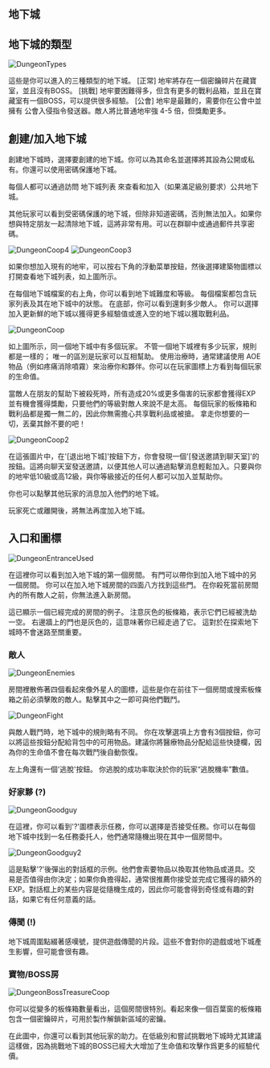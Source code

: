 ## 地下城

## 地下城的類型
  
![DungeonTypes](/resources/mobile-tutorial/DungeonTypes.png)
  
這些是你可以進入的三種類型的地下城。
[正常] 地牢將存在一個密鑰碎片在藏寶室，並且沒有BOSS。 
[挑戰] 地牢要困難得多，但含有更多的戰利品箱，並且在寶藏室有一個BOSS，可以提供很多經驗。 
[公會] 地牢是最難的，需要你在公會中並擁有 公會入侵指令發送器。敵人將比普通地牢強 4-5 倍，但獎勵更多。

## 創建/加入地下城
  
創建地下城時，選擇要創建的地下城。你可以為其命名並選擇將其設為公開或私有。你還可以使用密碼保護地下城。

每個人都可以通過訪問 地下城列表 來查看和加入（如果滿足級別要求）公共地下城。 

其他玩家可以看到受密碼保護的地下城，但除非知道密碼，否則無法加入。如果你想與特定朋友一起清除地下城，這將非常有用。可以在群聊中或通過郵件共享密碼。

![DungeonCoop4](/resources/mobile-tutorial/DungeonCoop4.png)
![DungeonCoop3](/resources/mobile-tutorial/DungeonCoop3.png)

如果你想加入現有的地牢，可以按右下角的浮動菜單按鈕，然後選擇建築物圖標以打開查看地下城列表，如上圖所示。

在每個地下城檔案的右上角，你可以看到地下城難度和等級。   每個檔案都包含玩家列表及其在地下城中的狀態。 在底部，你可以看到還剩多少敵人。 你可以選擇加入更新鮮的地下城以獲得更多經驗值或進入空的地下城以獲取戰利品。
 
![DungeonCoop](/resources/mobile-tutorial/DungeonCoop.png)
  
如上圖所示，同一個地下城中有多個玩家。 不管一個地下城裡有多少玩家，規則都是一樣的； 唯一的區別是玩家可以互相幫助。 使用治療時，通常建議使用 AOE 物品（例如疼痛消除噴霧）來治療你和夥伴。你可以在玩家圖標上方看到每個玩家的生命值。  

當敵人在朋友的幫助下被殺死時，所有造成20%或更多傷害的玩家都會獲得EXP並有機會獲得獎勵，只要他們的等級對敵人來說不是太高。 每個玩家的板條箱和戰利品都是獨一無二的，因此你無需擔心共享戰利品或被搶。 拿走你想要的一切，丟棄其餘不要的吧！

![DungeonCoop2](/resources/mobile-tutorial/DungeonCoop2.png)

在這張圖片中，在'[退出地下城]'按鈕下方，你會發現一個'[發送邀請到聊天室]'的按鈕。這將向聊天室發送邀請，以便其他人可以通過點擊消息輕鬆加入。只要與你的地牢低10級或高12級，與你等級接近的任何人都可以加入並幫助你。

你也可以點擊其他玩家的消息加入他們的地下城。

玩家死亡或離開後，將無法再度加入地下城。
  
## 入口和圖標
  
![DungeonEntranceUsed](/resources/mobile-tutorial/DungeonEntranceUsed.png)
  
在這裡你可以看到加入地下城的第一個房間。 有門可以帶你到加入地下城中的另一個房間。 你可以在加入地下城房間的四面八方找到這些門。 在你殺死當前房間內的所有敵人之前，你無法進入新房間。

這已顯示一個已經完成的房間的例子。 注意灰色的板條箱，表示它們已經被洗劫一空。 右邊牆上的門也是灰色的，這意味著你已經走過了它。 這對於在探索地下城時不會迷路至關重要。 

### 敵人
  
![DungeonEnemies](/resources/mobile-tutorial/DungeonEnemies.png)
  
房間裡散佈著四個看起來像外星人的圖標，這些是你在前往下一個房間或搜索板條箱之前必須擊敗的敵人。點擊其中之一即可與他們戰鬥。
  
![DungeonFight](/resources/mobile-tutorial/DungeonFight.png)
  
與敵人戰鬥時，地下城中的規則略有不同。 你在攻擊選項上方會有3個按鈕，你可以將這些按鈕分配給背包中的可用物品。建議你將醫療物品分配給這些快捷欄，因為你的生命值不會在每次戰鬥後自動恢復。

左上角還有一個'逃脫'按鈕。 你逃脫的成功率取決於你的玩家“逃脫機率”數值。  
 
### 好家夥 (?)
  
![DungeonGoodguy](/resources/mobile-tutorial/DungeonGoodguy.png)
  
在這裡，你可以看到'?'圖標表示任務，你可以選擇是否接受任務。你可以在每個地下城中找到一名任務委托人，他們通常隨機出現在其中一個房間中。
  
![DungeonGoodguy2](/resources/mobile-tutorial/DungeonGoodguy2.png)
  
這是點擊'?'後彈出的對話框的示例。他們會索要物品以換取其他物品或道具。交易是否值得由你決定；如果你負擔得起，通常很推薦你接受並完成它獲得的額外的EXP。對話框上的某些内容是從隨機生成的，因此你可能會得到奇怪或有趣的對話，如果它有任何意義的話。

### 傳聞 (!)

地下城周圍點綴著感嘆號，提供遊戲傳聞的片段。這些不會對你的遊戲或地下城產生影響，但可能會很有趣。

### 寶物/BOSS房
  
![DungeonBossTreasureCoop](/resources/mobile-tutorial/DungeonBossTreasureCoop.png)
  
你可以從變多的板條箱數量看出，這個房間很特別。看起來像一個百葉窗的板條箱包含一個密鑰碎片，可用於製作解鎖新區域的密鑰。

在此圖中，你還可以看到其他玩家的助力。在低級別和嘗試挑戰地下城時尤其建議這樣做，因為挑戰地下城的BOSS已經大大增加了生命值和攻擊作爲更多的經驗代價。
